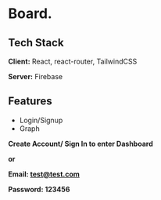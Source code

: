 
# Board.

## Tech Stack

**Client:** React, react-router, TailwindCSS

**Server:** Firebase


## Features



- Login/Signup
- Graph 




**Create Account/ Sign In to enter Dashboard**

**or**

**Email: test@test.com** 

**Password: 123456**
